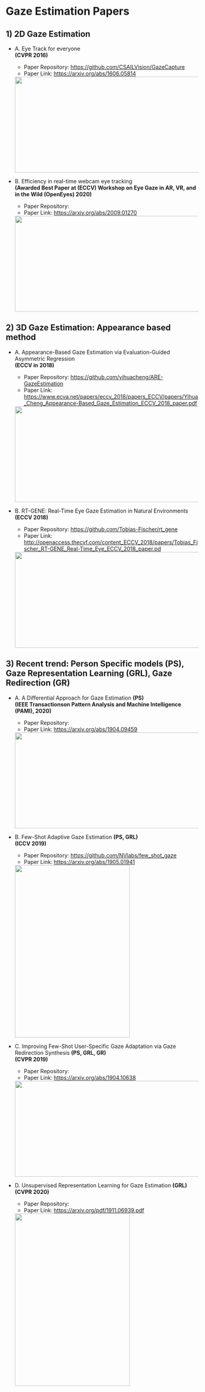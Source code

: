 # Gaze Estimation Papers
## 1) 2D Gaze Estimation
- A. Eye Track for everyone 
   <br> **(CVPR 2016)**
   * Paper Repository: https://github.com/CSAILVision/GazeCapture
   * Paper Link: https://arxiv.org/abs/1606.05814
   <img src="https://user-images.githubusercontent.com/30978579/96454040-07662c00-1267-11eb-898a-b4ccbf697eaf.png" width="500" height="250">

- B. Efficiency in real-time webcam eye tracking 
    <br> **(Awarded Best Paper at (ECCV) Workshop on Eye Gaze in AR, VR, and in the Wild (OpenEyes) 2020)**
   * Paper Repository:
   * Paper Link: https://arxiv.org/abs/2009.01270
   <img src="https://user-images.githubusercontent.com/30978579/96454356-72affe00-1267-11eb-8781-bb50243e7cef.png" width="600" height="250">

## 2) 3D Gaze Estimation: Appearance based method
- A. Appearance-Based Gaze Estimation via Evaluation-Guided Asymmetric Regression 
    <br> **(ECCV in 2018)**
   * Paper Repository: https://github.com/yihuacheng/ARE-GazeEstimation
   * Paper Link: https://www.ecva.net/papers/eccv_2018/papers_ECCV/papers/Yihua_Cheng_Appearance-Based_Gaze_Estimation_ECCV_2018_paper.pdf
   <img src="https://user-images.githubusercontent.com/30978579/96454360-75125800-1267-11eb-90ac-ecfafe8b8ac6.png" width="500" height="250">
   
- B. RT-GENE: Real-Time Eye Gaze Estimation in Natural Environments
    <br> **(ECCV 2018)**
    * Paper Repository: https://github.com/Tobias-Fischer/rt_gene
    * Paper Link: http://openaccess.thecvf.com/content_ECCV_2018/papers/Tobias_Fischer_RT-GENE_Real-Time_Eye_ECCV_2018_paper.pd
   <img src="https://user-images.githubusercontent.com/30978579/96479353-8fa6fa00-1284-11eb-9738-d6a622d2981a.png" width="500" height="250">
   
## 3) Recent trend: Person Specific models (PS), Gaze Representation Learning (GRL), Gaze Redirection (GR)
- A. A Differential Approach for Gaze Estimation **(PS)**
   <br> **(IEEE Transactionson Pattern Analysis and Machine Intelligence (PAMI), 2020)**
   * Paper Repository: 
   * Paper Link: https://arxiv.org/abs/1904.09459
   <img src="https://user-images.githubusercontent.com/30978579/96456566-5e213500-126a-11eb-8d4c-d5b195ad4a05.png" width="500" height="250">

- B. Few-Shot Adaptive Gaze Estimation **(PS, GRL)**
   <br> **(ICCV 2019)**
   * Paper Repository: https://github.com/NVlabs/few_shot_gaze
   * Paper Link: https://arxiv.org/abs/1905.01941
   <img src="https://user-images.githubusercontent.com/30978579/96456755-a9d3de80-126a-11eb-9376-8da7e46c0604.png" width="300" height="450">

- C. Improving Few-Shot User-Specific Gaze Adaptation via Gaze Redirection Synthesis **(PS, GRL, GR)**
  <br> **(CVPR 2019)**
   * Paper Repository: 
   * Paper Link: https://arxiv.org/abs/1904.10638
   <img src="https://user-images.githubusercontent.com/30978579/96459430-d63d2a00-126d-11eb-9371-af9d950f3212.png" width="500" height="250">
 
- D. Unsupervised Representation Learning for Gaze Estimation **(GRL)**
  <br> **(CVPR 2020)**
   * Paper Repository: 
   * Paper Link: https://arxiv.org/pdf/1911.06939.pdf
   <img src="https://user-images.githubusercontent.com/30978579/96482018-6a67bb00-1287-11eb-9aac-6d4c791716b0.png" width="300" height="450">
